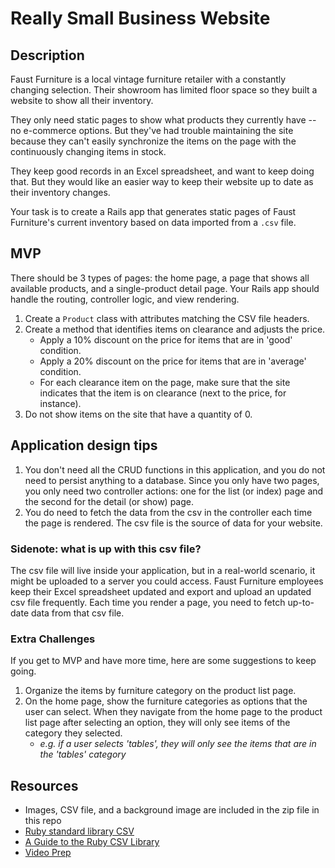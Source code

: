 # Really Small Business Website

## Description

Faust Furniture is a local vintage furniture retailer with a constantly changing selection. Their showroom has limited floor space so they built a website to show all their inventory.

They only need static pages to show what products they currently have -- no e-commerce options. But they've had trouble maintaining the site because they can't easily synchronize the items on the page with the continuously changing items in stock.

They keep good records in an Excel spreadsheet, and want to keep doing that. But they would like an easier way to keep their website up to date as their inventory changes.

Your task is to create a Rails app that generates static pages of Faust Furniture's current inventory based on data imported from a `.csv` file.

## MVP

There should be 3 types of pages: the home page, a page that shows all available products, and a single-product detail page. Your Rails app should handle the routing, controller logic, and view rendering.

1. Create a `Product` class with attributes matching the CSV file headers.
2. Create a method that identifies items on clearance and adjusts the price.
    - Apply a 10% discount on the price for items that are in 'good' condition.
    - Apply a 20% discount on the price for items that are in 'average' condition.
    - For each clearance item on the page, make sure that the site indicates that the item is on clearance (next to the price, for instance).
3. Do not show items on the site that have a quantity of 0.

## Application design tips

1. You don't need all the CRUD functions in this application, and you do not need to persist anything to a database. Since you only have two pages, you only need two controller actions: one for the list (or index) page and the second for the detail (or show) page.
2. You do need to fetch the data from the csv in the controller each time the page is rendered. The csv file is the source of data for your website.

### Sidenote: what is up with this csv file?

The csv file will live inside your application, but in a real-world scenario, it might be uploaded to a server you could access. Faust Furniture employees keep their Excel spreadsheet updated and export and upload an updated csv file frequently. Each time you render a page, you need to fetch up-to-date data from that csv file.

### Extra Challenges

If you get to MVP and have more time, here are some suggestions to keep going.

1. Organize the items by furniture category on the product list page.
2. On the home page, show the furniture categories as options that the user can select. When they navigate from the home page to the product list page after selecting an option, they will only see items of the category they selected.
    * _e.g. if a user selects 'tables', they will only see the items that are in the 'tables' category_

## Resources

- Images, CSV file, and a background image are included in the zip file in this repo
- [Ruby standard library CSV](https://ruby-doc.org/stdlib-2.5.1/libdoc/csv/rdoc/CSV.html)
- [A Guide to the Ruby CSV Library](https://www.sitepoint.com/guide-ruby-csv-library-part/)
- [Video Prep](https://vimeo.com/139012189)
